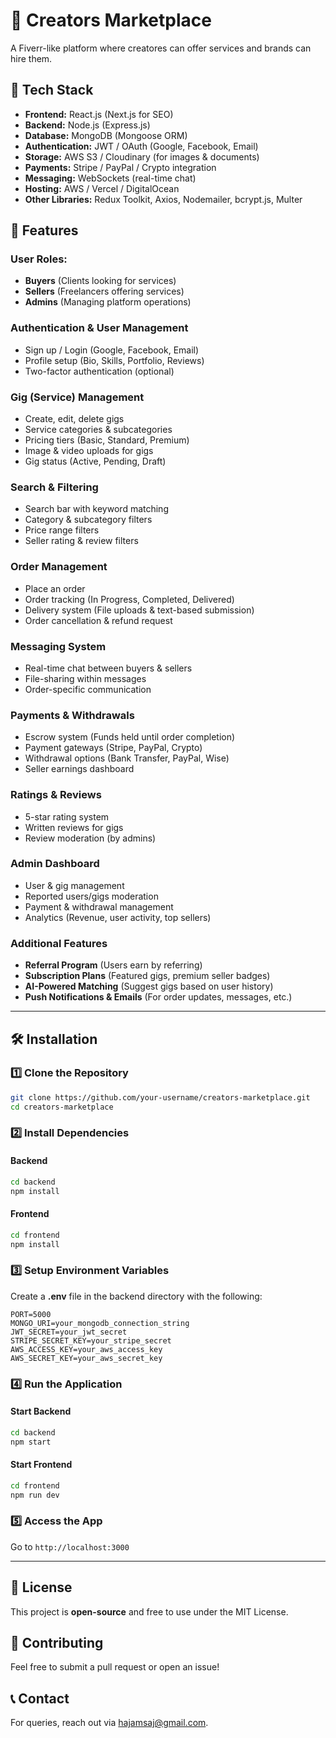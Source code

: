 # 🎨 Creators Marketplace
A Fiverr-like platform where creatores can offer services and brands can hire them.

## 🚀 Tech Stack
- **Frontend:** React.js (Next.js for SEO)
- **Backend:** Node.js (Express.js)
- **Database:** MongoDB (Mongoose ORM)
- **Authentication:** JWT / OAuth (Google, Facebook, Email)
- **Storage:** AWS S3 / Cloudinary (for images & documents)
- **Payments:** Stripe / PayPal / Crypto integration
- **Messaging:** WebSockets (real-time chat)
- **Hosting:** AWS / Vercel / DigitalOcean
- **Other Libraries:** Redux Toolkit, Axios, Nodemailer, bcrypt.js, Multer

## 🎯 Features
### **User Roles:**
- **Buyers** (Clients looking for services)
- **Sellers** (Freelancers offering services)
- **Admins** (Managing platform operations)

### **Authentication & User Management**
- Sign up / Login (Google, Facebook, Email)
- Profile setup (Bio, Skills, Portfolio, Reviews)
- Two-factor authentication (optional)

### **Gig (Service) Management**
- Create, edit, delete gigs
- Service categories & subcategories
- Pricing tiers (Basic, Standard, Premium)
- Image & video uploads for gigs
- Gig status (Active, Pending, Draft)

### **Search & Filtering**
- Search bar with keyword matching
- Category & subcategory filters
- Price range filters
- Seller rating & review filters

### **Order Management**
- Place an order
- Order tracking (In Progress, Completed, Delivered)
- Delivery system (File uploads & text-based submission)
- Order cancellation & refund request

### **Messaging System**
- Real-time chat between buyers & sellers
- File-sharing within messages
- Order-specific communication

### **Payments & Withdrawals**
- Escrow system (Funds held until order completion)
- Payment gateways (Stripe, PayPal, Crypto)
- Withdrawal options (Bank Transfer, PayPal, Wise)
- Seller earnings dashboard

### **Ratings & Reviews**
- 5-star rating system
- Written reviews for gigs
- Review moderation (by admins)

### **Admin Dashboard**
- User & gig management
- Reported users/gigs moderation
- Payment & withdrawal management
- Analytics (Revenue, user activity, top sellers)

### **Additional Features**
- **Referral Program** (Users earn by referring)
- **Subscription Plans** (Featured gigs, premium seller badges)
- **AI-Powered Matching** (Suggest gigs based on user history)
- **Push Notifications & Emails** (For order updates, messages, etc.)

---

## 🛠️ Installation

### 1️⃣ Clone the Repository
```sh
git clone https://github.com/your-username/creators-marketplace.git
cd creators-marketplace
```

### 2️⃣ Install Dependencies
#### Backend
```sh
cd backend
npm install
```
#### Frontend
```sh
cd frontend
npm install
```

### 3️⃣ Setup Environment Variables
Create a **.env** file in the backend directory with the following:
```
PORT=5000
MONGO_URI=your_mongodb_connection_string
JWT_SECRET=your_jwt_secret
STRIPE_SECRET_KEY=your_stripe_secret
AWS_ACCESS_KEY=your_aws_access_key
AWS_SECRET_KEY=your_aws_secret_key
```

### 4️⃣ Run the Application
#### Start Backend
```sh
cd backend
npm start
```
#### Start Frontend
```sh
cd frontend
npm run dev
```

### 5️⃣ Access the App
Go to `http://localhost:3000`

---

## 📜 License
This project is **open-source** and free to use under the MIT License.

## 🤝 Contributing
Feel free to submit a pull request or open an issue!

## 📞 Contact
For queries, reach out via [hajamsaj@gmail.com](mailto:hajamsaj@gmail.com).
